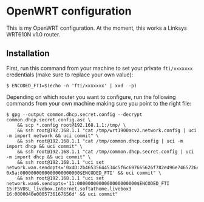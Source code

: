 OpenWRT configuration
=====================

This is my OpenWRT configuration. At the moment, this works a Linksys WRT610N v1.0 router.

## Installation

First, run this command from your machine to set your private `fti/xxxxxxx` credentials (make sure to replace your own value):

```shell
$ ENCODED_FTI=$(echo -n 'fti/xxxxxxx' | xxd  -p)
```

Depending on which router you want to configure, run the following commands from your own machine making sure you point to the right file:

```shell
$ gpg --output common.dhcp.secret.config --decrypt common.dhcp.secret.config.asc \
    && scp *.config root@192.168.1.1:/tmp/ \
    && ssh root@192.168.1.1 "cat /tmp/wrt1900acv2.network.config | uci -m import network && uci commit" \
    && ssh root@192.168.1.1 "cat /tmp/common.dhcp.config | uci -m import dhcp && uci commit" \
    && ssh root@192.168.1.1 "cat /tmp/common.dhcp.secret.config | uci -m import dhcp && uci commit" \
    && ssh root@192.168.1.1 "uci set network.wan.sendopts='0x4D:2b46535644534c5f6c697665626f782e496e7465726e65742e736f66746174686f6d652e4c697665626f7833 0x5a:0000000000000000000000$ENCODED_FTI' && uci commit" \
    && ssh root@192.168.1.1 "uci set network.wan6.sendopts='11:0000000000000000000000$ENCODED_FTI  15:FSVDSL_livebox.Internet.softathome.livebox3 16:0000040e0005736167656d' && uci commit"
```

